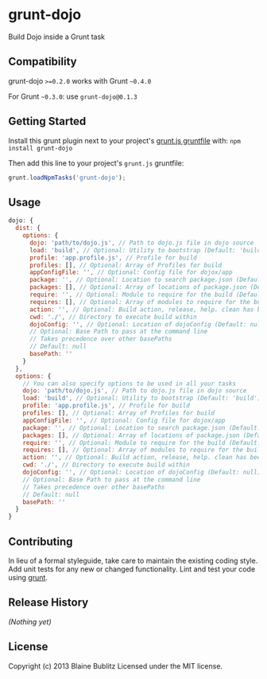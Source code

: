 # grunt-dojo

Build Dojo inside a Grunt task

## Compatibility

grunt-dojo `>=0.2.0` works with Grunt `~0.4.0`

For Grunt `~0.3.0`: use `grunt-dojo@0.1.3`

## Getting Started
Install this grunt plugin next to your project's [grunt.js gruntfile][getting_started] with: `npm install grunt-dojo`

Then add this line to your project's `grunt.js` gruntfile:

```javascript
grunt.loadNpmTasks('grunt-dojo');
```

[grunt]: http://gruntjs.com/
[getting_started]: https://github.com/gruntjs/grunt/blob/master/docs/getting_started.md

## Usage

```javascript
dojo: {
  dist: {
    options: {
      dojo: 'path/to/dojo.js', // Path to dojo.js file in dojo source
      load: 'build', // Optional: Utility to bootstrap (Default: 'build')
      profile: 'app.profile.js', // Profile for build
      profiles: [], // Optional: Array of Profiles for build
      appConfigFile: '', // Optional: Config file for dojox/app
      package: '', // Optional: Location to search package.json (Default: nothing)
      packages: [], // Optional: Array of locations of package.json (Default: nothing)
      require: '', // Optional: Module to require for the build (Default: nothing)
      requires: [], // Optional: Array of modules to require for the build (Default: nothing)
      action: '', // Optional: Build action, release, help. clean has been deprecated.
      cwd: './', // Directory to execute build within
      dojoConfig: '', // Optional: Location of dojoConfig (Default: null),
      // Optional: Base Path to pass at the command line
      // Takes precedence over other basePaths
      // Default: null
      basePath: ''
    }
  },
  options: {
    // You can also specify options to be used in all your tasks
    dojo: 'path/to/dojo.js', // Path to dojo.js file in dojo source
    load: 'build', // Optional: Utility to bootstrap (Default: 'build')
    profile: 'app.profile.js', // Profile for build
    profiles: [], // Optional: Array of Profiles for build
    appConfigFile: '', // Optional: Config file for dojox/app
    package: '', // Optional: Location to search package.json (Default: nothing)
    packages: [], // Optional: Array of locations of package.json (Default: nothing)
    require: '', // Optional: Module to require for the build (Default: nothing)
    requires: [], // Optional: Array of modules to require for the build (Default: nothing)
    action: '', // Optional: Build action, release, help. clean has been deprecated.
    cwd: './', // Directory to execute build within
    dojoConfig: '', // Optional: Location of dojoConfig (Default: null),
    // Optional: Base Path to pass at the command line
    // Takes precedence over other basePaths
    // Default: null
    basePath: ''
  }
}
```

## Contributing
In lieu of a formal styleguide, take care to maintain the existing coding style. Add unit tests for any new or changed functionality. Lint and test your code using [grunt][grunt].

## Release History
_(Nothing yet)_

## License
Copyright (c) 2013 Blaine Bublitz
Licensed under the MIT license.
